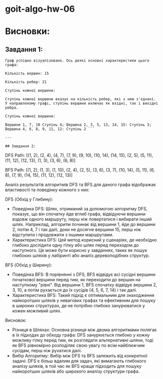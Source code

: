# goit-algo-hw-06

# Висновки:

## Завдання 1:

````
Граф успішно візуалізовано. Ось деякі основні характеристики цього графа:

Кількість вершин: 15

Кількість ребер: 21

Ступінь кожної вершини:

Ступінь кожної вершини вказує на кількість ребер, які з нею з'єднані. У направленому графі, ступінь вершини включає як вхідні, так і вихідні ребра.

Ступінь кожної вершини:

Вершини 1, 7, 10 Ступінь 4; Вершина 2, 3, 5, 13, 14, 15: Ступінь 3; Вершина 4, 6, 8, 9, 11, 12: Ступінь 2 ```

---

## Завдання 2:

````

DFS Path: [(1, 2), (2, 4), (4, 7), (7, 9), (9, 10), (10, 14), (14, 15), (2, 5), (5, 11), (11, 12), (12, 13), (1, 3), (3, 6), (6, 8)]

BFS Path: [(1, 2), (1, 3), (1, 10), (2, 4), (2, 5), (3, 6), (3, 7), (10, 14), (5, 11), (6, 8), (7, 9), (14, 15), (11, 12), (12, 13)]

Аналіз результатів алгоритмів DFS та BFS для даного графа відображає властивості та поведінку кожного з них:

DFS (Обхід у Глибину):

- Поведінка DFS: Шлях, отриманий за допомогою алгоритму DFS, показує, що він спочатку йде вглиб графа, відвідуючи вершини вздовж одного маршруту, перш ніж повертатися і вибирати інший шлях. Наприклад, алгоритм починає від вершини 1, йде до вершини 2, потім 4, 7 і так далі, доки не досягне вершини 15, перш ніж відступити і продовжити з іншими маршрутами.
- Характеристика DFS: Цей метод корисний у сценаріях, де необхідно глибоко дослідити одну гілку або шлях перед переходом до наступного. Це може бути корисно у завданнях, таких як пошук глибоких шляхів у лабіринті або аналіз деревоподібних структур.

BFS (Обхід у Ширину):

- Поведінка BFS: В порівнянні з DFS, BFS відвідує всі сусідні вершини початкової вершини перед тим, як переходити до вершин на наступному "рівні". Від вершини 1, BFS спочатку відвідує вершини 2, 3, 10, а потім рухається до їх сусідів (4, 5, 6, 7, 14) і так далі.
- Характеристика BFS: Такий підхід є оптимальним для знаходження найкоротших шляхів у невагових графах та ефективним для пошуку в широких структурах, де не потрібно глибоко занурюватися у кожен можливий шлях.

Висновок:

- Різниця в Шляхах: Основна різниця між двома алгоритмами полягає в їх підходах до обходу графа: DFS занурюється глибоко у кожну можливу гілку перед тим, як розглядати альтернативні шляхи, тоді як BFS рівномірно розподіляє свою увагу по всім найближчим сусідам, перш ніж рухатися далі.
- Вибір Алгоритму: Вибір між DFS та BFS залежить від конкретної задачі: DFS є більш вдалим для задач, які вимагають глибокого аналізу шляхів, в той час як BFS краще підходить для пошуку найкоротших шляхів або широкого аналізу структури графа.
  ```

  ```
